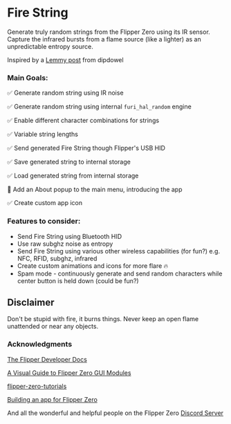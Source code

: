 # Fire String
Generate truly random strings from the Flipper Zero using its IR sensor. Capture the infrared bursts from a flame source (like a lighter) as an unpredictable entropy source.

Inspired by a [Lemmy post](https://lemmy.dbzer0.com/post/29276607) from dipdowel

### Main Goals:
:white_check_mark: Generate random string using IR noise

:white_check_mark: Generate random string using internal `furi_hal_random` engine

:white_check_mark: Enable different character combinations for strings

:white_check_mark: Variable string lengths

:white_check_mark: Send generated Fire String though Flipper's USB HID

:white_check_mark: Save generated string to internal storage

:white_check_mark: Load generated string from internal storage

:black_square_button: Add an About popup to the main menu, introducing the app

:white_check_mark: Create custom app icon

### Features to consider:
* Send Fire String using Bluetooth HID
* Use raw subghz noise as entropy
* Send Fire String using various other wireless capabilities (for fun?) e.g. NFC, RFID, subghz, infrared
* Create custom animations and icons for more flare 🔥
* Spam mode - continuously generate and send random characters while center button is held down (could be fun?)

## Disclaimer

Don't be stupid with fire, it burns things. Never keep an open flame unattended or near any objects.

### Acknowledgments
[The Flipper Developer Docs](https://developer.flipper.net/flipperzero/doxygen/)

[A Visual Guide to Flipper Zero GUI Modules](https://brodan.biz/blog/a-visual-guide-to-flipper-zero-gui-components/)

[flipper-zero-tutorials](https://github.com/jamisonderek/flipper-zero-tutorials)

[Building an app for Flipper Zero](https://instantiator.dev/post/flipper-zero-app-tutorial-01/])

And all the wonderful and helpful people on the Flipper Zero [Discord Server](https://flipperzero.one/discord) 

